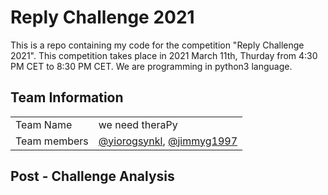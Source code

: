 # Reply Challenge 2021

This is a repo containing my code for the competition "Reply Challenge 2021".
This competition takes place in 2021 March 11th, Thurday from 4:30 PM CET to 8:30 PM CET.
We are programming in python3 language.

## Team Information

|   |   |
| ------------ | ---- |
| Team Name    | we need theraPy |
| Team members | [@yiorogsynkl](https://github.com/yiorgosynkl), [@jimmyg1997](https://github.com/jimmyg1997) |


## Post - Challenge Analysis
